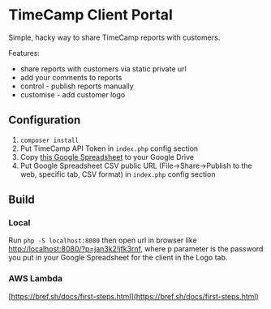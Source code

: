 # TimeCamp Client Portal

Simple, hacky way to share TimeCamp reports with customers.

Features:

* share reports with customers via static private url
* add your comments to reports
* control - publish reports manually
* customise - add customer logo

## Configuration

1. `composer install`
2. Put TimeCamp API Token in `index.php` config section
3. Copy [this Google Spreadsheet](https://docs.google.com/spreadsheets/d/1afZnQIwcOzyuCvrmJEisAa8dDizr1CHErllL2Ryk-hE/edit#gid=0) to your Google Drive
5. Put Google Spreadsheet CSV public URL (File->Share->Publish to the web, specific tab, CSV format) in `index.php` config section

## Build

### Local

Run `php -S localhost:8080` then open url in browser like [http://localhost:8080/?p=jan3k2!jfk3rnf](http://localhost:8080/?p=jan3k2!jfk3rnf),
where p parameter is the password you put in your Google Spreadsheet for the client in the Logo tab.

### AWS Lambda

[https://bref.sh/docs/first-steps.html](https://bref.sh/docs/first-steps.html)